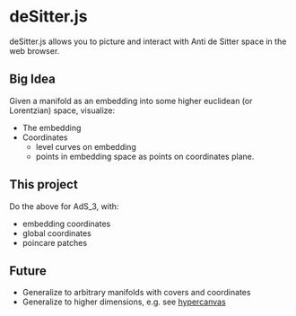 # deSitter.js

deSitter.js allows you to picture and interact with Anti de Sitter space in the web browser.

## Big Idea

Given a manifold as an embedding into some higher euclidean (or Lorentzian) space, visualize:

- The embedding
- Coordinates
    - level curves on embedding
    - points in embedding space as points on coordinates plane.

## This project

Do the above for AdS_3, with:

- embedding coordinates
- global coordinates
- poincare patches

## Future

- Generalize to arbitrary manifolds with covers and coordinates
- Generalize to higher dimensions, e.g. see [hypercanvas](https://github.com/jakebian/hypercanvas.js)